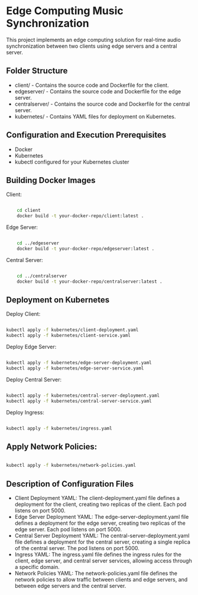 # Edge Computing Music Synchronization

This project implements an edge computing solution for real-time audio synchronization between two clients using edge servers and a central server. 

## Folder Structure

- client/ - Contains the source code and Dockerfile for the client.
- edgeserver/ - Contains the source code and Dockerfile for the edge server.
- centralserver/ - Contains the source code and Dockerfile for the central server.
- kubernetes/ - Contains YAML files for deployment on Kubernetes.

## Configuration and Execution Prerequisites

- Docker
- Kubernetes
- kubectl configured for your Kubernetes cluster

## Building Docker Images

Client:
```Bash

    cd client
    docker build -t your-docker-repo/client:latest .
```


Edge Server:
```Bash

    cd ../edgeserver
    docker build -t your-docker-repo/edgeserver:latest .
```

Central Server:
```Bash

    cd ../centralserver
    docker build -t your-docker-repo/centralserver:latest .
```

## Deployment on Kubernetes

Deploy Client:
```Bash

kubectl apply -f kubernetes/client-deployment.yaml
kubectl apply -f kubernetes/client-service.yaml
```

Deploy Edge Server:
```Bash

kubectl apply -f kubernetes/edge-server-deployment.yaml
kubectl apply -f kubernetes/edge-server-service.yaml
```

Deploy Central Server:
```Bash

kubectl apply -f kubernetes/central-server-deployment.yaml
kubectl apply -f kubernetes/central-server-service.yaml
```

Deploy Ingress:
```Bash

kubectl apply -f kubernetes/ingress.yaml
```

## Apply Network Policies:
```Bash

kubectl apply -f kubernetes/network-policies.yaml
```
## Description of Configuration Files

- Client Deployment YAML: The client-deployment.yaml file defines a deployment for the client, creating two replicas of the client. Each pod listens on port 5000.
- Edge Server Deployment YAML: The edge-server-deployment.yaml file defines a deployment for the edge server, creating two replicas of the edge server. Each pod listens on port 5000.
- Central Server Deployment YAML: The central-server-deployment.yaml file defines a deployment for the central server, creating a single replica of the central server. The pod listens on port 5000.
- Ingress YAML: The ingress.yaml file defines the ingress rules for the client, edge server, and central server services, allowing access through a specific domain.
- Network Policies YAML: The network-policies.yaml file defines the network policies to allow traffic between clients and edge servers, and between edge servers and the central server.
